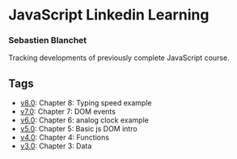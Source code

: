 # JavaScript Linkedin Learning

### Sebastien Blanchet

Tracking developments of previously complete JavaScript course.

## Tags

<!-- * [v12.0](https://github.com/sebastienblanchet/js-linkedin-learning/releases/tag/v12.0): Chapter 12: Bonus
* [v11.0](https://github.com/sebastienblanchet/js-linkedin-learning/releases/tag/v11.0): Chapter 11: QA
* [v10.0](https://github.com/sebastienblanchet/js-linkedin-learning/releases/tag/v10.0): Chapter 10: Automated image markup
* [v9.0](https://github.com/sebastienblanchet/js-linkedin-learning/releases/tag/v9.0): Chapter 9: Loops -->
* [v8.0](https://github.com/sebastienblanchet/js-linkedin-learning/releases/tag/v8.0): Chapter 8: Typing speed example
* [v7.0](https://github.com/sebastienblanchet/js-linkedin-learning/releases/tag/v7.0): Chapter 7: DOM events
* [v6.0](https://github.com/sebastienblanchet/js-linkedin-learning/releases/tag/v6.0): Chapter 6: analog clock example
* [v5.0](https://github.com/sebastienblanchet/js-linkedin-learning/releases/tag/v5.0): Chapter 5: Basic js DOM intro
* [v4.0](https://github.com/sebastienblanchet/js-linkedin-learning/releases/tag/v4.0): Chapter 4: Functions
* [v3.0](https://github.com/sebastienblanchet/js-linkedin-learning/releases/tag/v3.0): Chapter 3: Data
